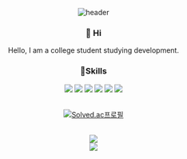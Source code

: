 <div align=center>
  
![header](https://capsule-render.vercel.app/api?type=waving&color=auto&height=300&section=header&text=Mallang-Mallang&fontSize=50&animation=fadeIn&fontAlignY=38&desc=Mallang-Mallang's%20GitHub%20Profile&descAlignY=51&descAlign=62)

</div>

<div align=center>

### 👋 Hi
  
Hello, I am a college student studying development.
  
</div>


<div align=center>

### 💪Skills

<img src="https://img.shields.io/badge/HTML5-E34F26?style=flat-square&amp;logo=HTML5&amp;logoColor=white">
<img src="https://img.shields.io/badge/CSS3-1572B6?style=flat-square&amp;logo=CSS3&amp;logoColor=white">
<img src="https://img.shields.io/badge/Javascript-F7DF1E?style=flat-square&amp;logo=Javascript&amp;logoColor=black">
<img src="https://img.shields.io/badge/react-61DAFB?style=flat-square&logo=react&logoColor=black">
<img src="https://img.shields.io/badge/TypeScript-3178C6?style=for-the-badge&logo=TypeScript&logoColor=white">
<img src="https://img.shields.io/badge/Github-181717?style=flat-square&amp;logo=Github&amp;logoColor=white">

</div>

<br>


<div align=center>

[![Solved.ac프로필](http://mazassumnida.wtf/api/v2/generate_badge?boj=gudwns1458)](https://solved.ac/gudwns1458)
  
<br>


<img align="center" src="https://github-readme-stats.vercel.app/api?username=Mallang-Mallang&count_private=true&show_icons=true&theme=react"/>

<br>
  
<img align="center" src="https://github-readme-stats.vercel.app/api/top-langs/?username=Mallang-Mallang&layout=compact&hide_border=true&card_width=300&bg_color=0D1117&title_color=FFFFFF&text_color=FFFFFF&icon_color=FFFFFF"/>
  

</div>
